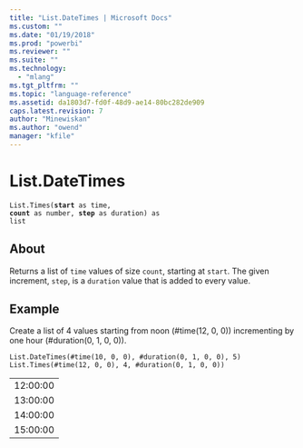 ```yaml
---
title: "List.DateTimes | Microsoft Docs"
ms.custom: ""
ms.date: "01/19/2018"
ms.prod: "powerbi"
ms.reviewer: ""
ms.suite: ""
ms.technology: 
  - "mlang"
ms.tgt_pltfrm: ""
ms.topic: "language-reference"
ms.assetid: da1803d7-fd0f-48d9-ae14-80bc282de909
caps.latest.revision: 7
author: "Minewiskan"
ms.author: "owend"
manager: "kfile"
---
```

# List.DateTimes
<code>List.Times(**start** as time, **count** as number, **step** as duration) as list</code>

## About
Returns a list of <code>time</code> values of size <code>count</code>, starting at <code>start</code>. The given increment, <code>step</code>, is a <code>duration</code> value that is added to every value.

  
## Example  
  Create a list of 4 values starting from noon (#time(12, 0, 0)) incrementing by one hour (#duration(0, 1, 0, 0)).
```  
List.DateTimes(#time(10, 0, 0), #duration(0, 1, 0, 0), 5) List.Times(#time(12, 0, 0), 4, #duration(0, 1, 0, 0))   
```  
<table> <tr><td>12:00:00</td></tr> <tr><td>13:00:00</td></tr> <tr><td>14:00:00</td></tr> <tr><td>15:00:00</td></tr> </table>